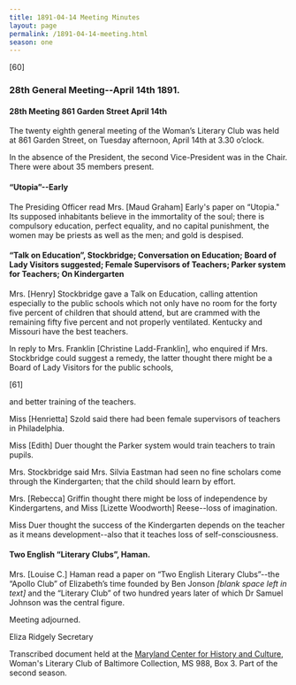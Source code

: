 ```yaml
---
title: 1891-04-14 Meeting Minutes
layout: page
permalink: /1891-04-14-meeting.html
season: one
---
```

[60]

### 28th General Meeting--April 14th 1891.

#### 28th Meeting 861 Garden Street April 14th

The twenty eighth general meeting of the Woman’s Literary Club was held at 861 Garden Street, on Tuesday afternoon, April 14th at 3.30 o’clock.

In the absence of the President, the second Vice-President was in the Chair. There were about 35 members present.

#### “Utopia”--Early

The Presiding Officer read Mrs. [Maud Graham] Early's paper on “Utopia." Its supposed inhabitants believe in the immortality of the soul; there is compulsory education, perfect equality, and no capital punishment, the women may be priests as well as the men; and gold is despised.

#### “Talk on Education”, Stockbridge; Conversation on Education; Board of Lady Visitors suggested; Female Supervisors of Teachers; Parker system for Teachers; On Kindergarten

Mrs. [Henry] Stockbridge gave a Talk on Education, calling attention especially to the public schools which not only have no room for the forty five percent of children that should attend, but are crammed with the remaining fifty five percent and not properly ventilated. Kentucky and Missouri have the best teachers.

In reply to Mrs. Franklin [Christine Ladd-Franklin], who enquired if Mrs. Stockbridge could suggest a remedy, the latter thought there might be a Board of Lady Visitors for the public schools,

[61]

and better training of the teachers.

Miss [Henrietta] Szold said there had been female supervisors of teachers in Philadelphia.

Miss [Edith] Duer thought the Parker system would train teachers to train pupils.

Mrs. Stockbridge said Mrs. Silvia Eastman had seen no fine scholars come through the Kindergarten; that the child should learn by effort.

Mrs. [Rebecca] Griffin thought there might be loss of independence by Kindergartens, and Miss [Lizette Woodworth] Reese--loss of imagination.

Miss Duer thought the success of the Kindergarten depends on the teacher as it means development--also that it teaches loss of self-consciousness.

#### Two English “Literary Clubs”, Haman.

Mrs. [Louise C.] Haman read a paper on “Two English Literary Clubs”--the “Apollo Club” of Elizabeth’s time founded by Ben Jonson _[blank space left in text]_ and the “Literary Club” of two hundred years later of which Dr Samuel Johnson was the central figure.

Meeting adjourned.

Eliza Ridgely
Secretary

Transcribed document held at the [Maryland Center for History and Culture](http://mdhs.org/), Woman's Literary Club of Baltimore Collection, MS 988, Box 3. Part of the second season.